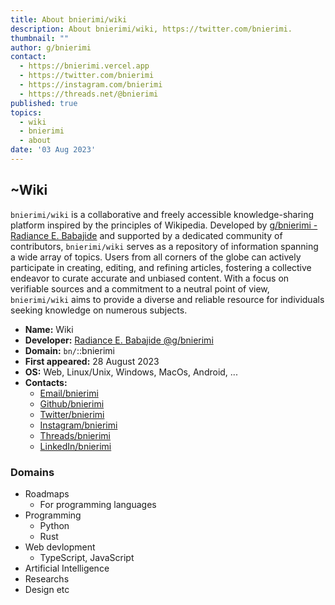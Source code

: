 ```yaml
---
title: About bnierimi/wiki
description: About bnierimi/wiki, https://twitter.com/bnierimi.
thumbnail: ""
author: g/bnierimi
contact:
  - https://bnierimi.vercel.app
  - https://twitter.com/bnierimi
  - https://instagram.com/bnierimi
  - https://threads.net/@bnierimi
published: true
topics:
  - wiki
  - bnierimi
  - about
date: '03 Aug 2023'
---
```


## ~Wiki
`bnierimi/wiki` is a collaborative and freely accessible knowledge-sharing platform inspired by the principles of Wikipedia. Developed by [g/bnierimi - Radiance E. Babajide](https://bnierimi.vercel.app) and supported by a dedicated community of contributors, `bnierimi/wiki` serves as a repository of information spanning a wide array of topics. Users from all corners of the globe can actively participate in creating, editing, and refining articles, fostering a collective endeavor to curate accurate and unbiased content. With a focus on verifiable sources and a commitment to a neutral point of view, `bnierimi/wiki` aims to provide a diverse and reliable resource for individuals seeking knowledge on numerous subjects.

- **Name:** Wiki
- **Developer:** [Radiance E. Babajide @g/bnierimi](https://bnierimi.vercel.app)
- **Domain:** `bn/`::bnierimi
- **First appeared:** 28 August 2023
- **OS:** Web, Linux/Unix, Windows, MacOs, Android, ...
- **Contacts:**
  - [Email/bnierimi](mailto:bnierimi@gmail.com)
  - [Github/bnierimi](https://github.com/bnierimi)
  - [Twitter/bnierimi](https://twitter.com/bnierimi)
  - [Instagram/bnierimi](https://instagram.com/bnierimi)
  - [Threads/bnierimi](https://threads.net/@bnierimi)
  - [LinkedIn/bnierimi](https://www.linkedin.com/in/bnierimi)


### Domains
- Roadmaps
  - For programming languages
- Programming
  - Python
  - Rust
- Web devlopment
  - TypeScript, JavaScript
- Artificial Intelligence
- Researchs
- Design
etc